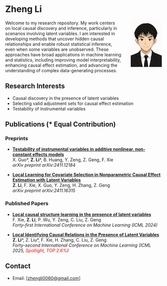 # Zheng Li
<img src="images/picture.png" alt="Me" width="100" align="right" style="margin-left:30px; margin-bottom:10px;" />

Welcome to my research repository. My work centers on local causal discovery and inference, particularly in scenarios involving latent variables. I am interested in developing methods that uncover hidden causal relationships and enable robust statistical inference, even when some variables are unobserved. These approaches have broad applications in machine learning and statistics, including improving model interpretability, enhancing causal effect estimation, and advancing the understanding of complex data-generating processes.
## Research Interests

- Causal discovery in the presence of latent variables
- Selecting valid adjustment sets for causal effect estimation  
- Testability of instrumental variables


## Publications (* Equal Contribution)

### Preprints
- [**Testability of instrumental variables in additive nonlinear, non-constant effects models**](https://arxiv.org/pdf/2411.12184)  
  X. Guo*, **Z. Li***, B. Huang, Y. Zeng, Z. Geng, F. Xie  
  *arXiv preprint arXiv:2411.12184*

- [**Local Learning for Covariate Selection in Nonparametric Causal Effect Estimation with Latent Variables**](https://arxiv.org/pdf/2411.16315)  
  **Z. Li**, F. Xie, X. Guo, Y. Zeng, H. Zhang, Z. Geng  
  *arXiv preprint arXiv:2411.16315*

### Published Papers

- [**Local causal structure learning in the presence of latent variables**](https://openreview.net/pdf?id=3KMMPxrAk5)  
  F. Xie, **Z. Li**, P. Wu, Y. Zeng, C. Liu, Z. Geng  
  *Forty-first International Conference on Machine Learning (ICML 2024)*

- [**Local Identifying Causal Relations in the Presence of Latent Variables**](https://openreview.net/pdf?id=O6q2BHK1BL)  
  **Z. Li***, Z. Liu*, F. Xie, H. Zhang, C. Liu, Z. Geng  
  *Forty-second International Conference on Machine Learning (ICML 2025, <span style="color:red">Spotlight, TOP 2.6%</span>)* 



## Contact

- Email: [zhengli0060@gmail.com]
